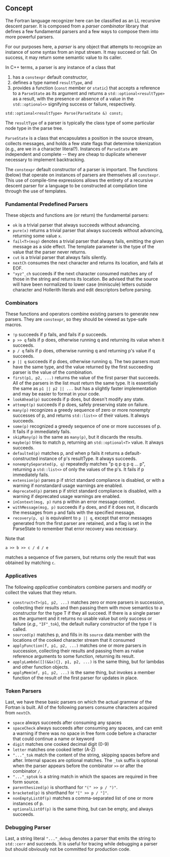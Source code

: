 <!--
Copyright (c) 2018, NVIDIA CORPORATION.  All rights reserved.
-->

## Concept
The Fortran language recognizer here can be classified as an LL recursive
descent parser.  It is composed from a *parser combinator* library that
defines a few fundamental parsers and a few ways to compose them into more
powerful parsers.

For our purposes here, a *parser* is any object that attempts to recognize
an instance of some syntax from an input stream.  It may succeed or fail.
On success, it may return some semantic value to its caller.

In C++ terms, a parser is any instance of a class that
1. has a `constexpr` default constructor,
1. defines a type named `resultType`, and
1. provides a function (`const` member or `static`) that accepts a reference to a
`ParseState` as its argument and returns a `std::optional<resultType>` as a
result, with the presence or absence of a value in the `std::optional<>`
signifying success or failure, respectively.
```
std::optional<resultType> Parse(ParseState &) const;
```
The `resultType` of a parser is typically the class type of some particular
node type in the parse tree.

`ParseState` is a class that encapsulates a position in the source stream,
collects messages, and holds a few state flags that determine tokenization
(e.g., are we in a character literal?).  Instances of `ParseState` are
independent and complete -- they are cheap to duplicate whenever necessary to
implement backtracking.

The `constexpr` default constructor of a parser is important.  The functions
(below) that operate on instances of parsers are themselves all `constexpr`.
This use of compile-time expressions allows the entirety of a recursive
descent parser for a language to be constructed at compilation time through
the use of templates.

### Fundamental Predefined Parsers
These objects and functions are (or return) the fundamental parsers:

* `ok` is a trivial parser that always succeeds without advancing.
* `pure(x)` returns a trivial parser that always succeeds without advancing,
  returning some value `x`.
* `fail<T>(msg)` denotes a trivial parser that always fails, emitting the
  given message as a side effect.  The template parameter is the type of
  the value that the parser never returns.
* `cut` is a trivial parser that always fails silently.
* `nextCh` consumes the next character and returns its location,
  and fails at EOF.
* `"xyz"_ch` succeeds if the next character consumed matches any of those
  in the string and returns its location.  Be advised that the source
  will have been normalized to lower case (miniscule) letters outside
  character and Hollerith literals and edit descriptors before parsing.

### Combinators
These functions and operators combine existing parsers to generate new parsers.
They are `constexpr`, so they should be viewed as type-safe macros.

* `!p` succeeds if p fails, and fails if p succeeds.
* `p >> q` fails if p does, otherwise running q and returning its value when
  it succeeds.
* `p / q` fails if p does, otherwise running q and returning p's value
  if q succeeds.
* `p || q` succeeds if p does, otherwise running q.  The two parsers must
  have the same type, and the value returned by the first succeeding parser
  is the value of the combination.
* `first(p1, p2, ...)` returns the value of the first parser that succeeds.
  All of the parsers in the list must return the same type.
  It is essentially the same as `p1 || p2 || ...` but has a slightly
  faster implementation and may be easier to format in your code.
* `lookAhead(p)` succeeds if p does, but doesn't modify any state.
* `attempt(p)` succeeds if p does, safely preserving state on failure.
* `many(p)` recognizes a greedy sequence of zero or more nonempty successes
  of p, and returns `std::list<>` of their values.  It always succeeds.
* `some(p)` recognized a greedy sequence of one or more successes of p.
  It fails if p immediately fails.
* `skipMany(p)` is the same as `many(p)`, but it discards the results.
* `maybe(p)` tries to match p, returning an `std::optional<T>` value.
  It always succeeds.
* `defaulted(p)` matches p, and when p fails it returns a
  default-constructed instance of p's resultType.  It always succeeds.
* `nonemptySeparated(p, q)` repeatedly matches "p q p q p q ... p",
  returning a `std::list<>` of only the values of the p's.  It fails if
  p immediately fails.
* `extension(p)` parses p if strict standard compliance is disabled,
   or with a warning if nonstandard usage warnings are enabled.
* `deprecated(p)` parses p if strict standard compliance is disabled,
  with a warning if deprecated usage warnings are enabled.
* `inContext(msg, p)` runs p within an error message context.
* `withMessage(msg, p)` succeeds if `p` does, and if it does not,
  it discards the messages from `p` and fails with the specified message.
* `recovery(p, q)` is equivalent to `p || q`, except that error messages
  generated from the first parser are retained, and a flag is set in
  the ParseState to remember that error recovery was necessary.

Note that
```
a >> b >> c / d / e
```
matches a sequence of five parsers, but returns only the result that was
obtained by matching `c`.

### Applicatives
The following *applicative* combinators combine parsers and modify or
collect the values that they return.

* `construct<T>(p1, p2, ...)` matches zero or more parsers in succession,
  collecting their results and then passing them with move semantics to a
  constructor for the type T if they all succeed.
  If there is a single parser as the argument and it returns no usable
  value but only success or failure (_e.g.,_ `"IF"_tok`), the default
  nullary constructor of the type `T` is called.
* `sourced(p)` matches p, and fills in its `source` data member with the
  locations of the cooked character stream that it consumed
* `applyFunction(f, p1, p2, ...)` matches one or more parsers in succession,
  collecting their results and passing them as rvalue reference arguments to
  some function, returning its result.
* `applyLambda([](&&x){}, p1, p2, ...)` is the same thing, but for lambdas
  and other function objects.
* `applyMem(mf, p1, p2, ...)` is the same thing, but invokes a member
  function of the result of the first parser for updates in place.

### Token Parsers
Last, we have these basic parsers on which the actual grammar of the Fortran
is built.  All of the following parsers consume characters acquired from
`nextCh`.

* `space` always succeeds after consuming any spaces
* `spaceCheck` always succeeds after consuming any spaces, and can emit
  a warning if there was no space in free form code before a character
  that could continue a name or keyword
* `digit` matches one cooked decimal digit (0-9)
* `letter` matches one cooked letter (A-Z)
* `"..."_tok` match the content of the string, skipping spaces before and
  after.  Internal spaces are optional matches.  The `_tok` suffix is
  optional when the parser appears before the combinator `>>` or after
  the combinator `/`.
* `"..."_sptok` is a string match in which the spaces are required in
   free form source.
* `parenthesized(p)` is shorthand for `"(" >> p / ")"`.
* `bracketed(p)` is shorthand for `"[" >> p / "]"`.
* `nonEmptyListOf(p)` matches a comma-separated list of one or more
  instances of p.
* `optionalListOf(p)` is the same thing, but can be empty, and always succeeds.

### Debugging Parser
Last, a string literal `"..."_debug` denotes a parser that emits the string to
`std::cerr` and succeeds.  It is useful for tracing while debugging a parser but should
obviously not be committed for production code.
